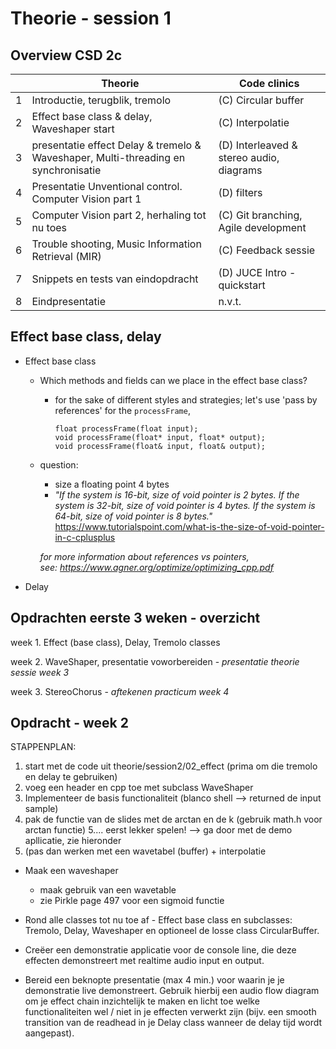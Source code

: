 
# Theorie - session 1

## Overview CSD 2c
|   | Theorie                                                                            | Code clinics                            |
|---|------------------------------------------------------------------------------------|-----------------------------------------|
| 1 | Introductie, terugblik, tremolo                                                    | (C) Circular buffer                     |
| 2 | Effect base class & delay, Waveshaper start                                        | (C) Interpolatie                        |
| 3 | presentatie effect Delay & tremelo & Waveshaper, Multi-threading en synchronisatie | (D) Interleaved & stereo audio, diagrams |
| 4 | Presentatie Unventional control. Computer Vision part 1                            | (D) filters                             |
| 5 | Computer Vision part 2, herhaling tot nu toes                                      | (C) Git branching, Agile development    |
| 6 | Trouble shooting, Music Information Retrieval (MIR)                                | (C) Feedback sessie              |
| 7 | Snippets en tests van eindopdracht                                                 | (D) JUCE Intro - quickstart             |
| 8 | Eindpresentatie                                                                    | n.v.t.                                  |


## Effect base class, delay

* Effect base class
  * Which methods and fields can we place in the effect base class?

    * for the sake of different styles and strategies; let's use 'pass by references' for the `processFrame`, 

          float processFrame(float input);        
          void processFrame(float* input, float* output);
          void processFrame(float& input, float& output);
  * question: 
    *  size a floating point 4 bytes
    * _"If the system is 16-bit, size of void pointer is 2 bytes. 
    If the system is 32-bit, size of void pointer is 4 bytes. If the system is 64-bit, size of void pointer is 8 bytes."_
    https://www.tutorialspoint.com/what-is-the-size-of-void-pointer-in-c-cplusplus
      
    _for more information about references vs pointers, see: https://www.agner.org/optimize/optimizing_cpp.pdf_

* Delay



## Opdrachten eerste 3 weken - overzicht
week 1. Effect (base class), Delay, Tremolo classes

week 2. WaveShaper, presentatie voworbereiden - *presentatie theorie sessie week 3*

week 3. StereoChorus - *aftekenen practicum week 4*


## Opdracht - week 2

STAPPENPLAN: 
1. start met de code uit theorie/session2/02_effect (prima  om die tremolo en delay te gebruiken)
2. voeg een header en cpp toe met subclass WaveShaper
3. Implementeer de basis functionaliteit (blanco shell --> returned de input sample)
4. pak de functie van de slides met de arctan en de k (gebruik math.h voor arctan functie)
5.... eerst lekker spelen! --> ga door met de demo apllicatie, zie hieronder
6. (pas dan werken met een wavetabel (buffer) + interpolatie

* Maak een waveshaper
  * maak gebruik van een wavetable
  * zie Pirkle page 497 voor een sigmoid functie

* Rond alle classes tot nu toe af - Effect base class en subclasses: Tremolo, Delay, Waveshaper en optioneel de losse class CircularBuffer.

* Creëer een demonstratie applicatie voor de console line, die deze effecten demonstreert met realtime audio input en output.

* Bereid een beknopte presentatie (max 4 min.) voor waarin je je demonstratie live
demonstreert. Gebruik hierbij een audio flow diagram om je effect chain inzichtelijk te maken en licht toe welke functionaliteiten wel / niet in je effecten verwerkt zijn (bijv. een smooth transition van de readhead in je Delay class wanneer de delay tijd wordt aangepast).
